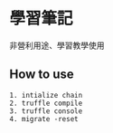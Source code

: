 
# 學習筆記
非營利用途、學習教學使用

## How to use
```
1. intialize chain
2. truffle compile
3. truffle console
4. migrate -reset
```
